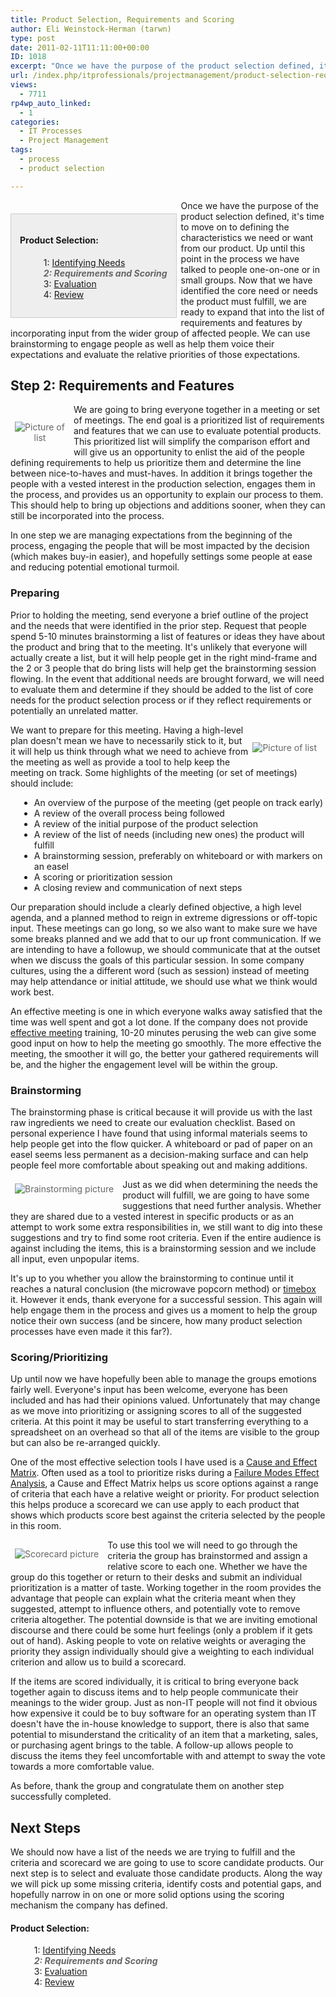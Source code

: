 ```yaml
---
title: Product Selection, Requirements and Scoring
author: Eli Weinstock-Herman (tarwn)
type: post
date: 2011-02-11T11:11:00+00:00
ID: 1018
excerpt: "Once we have the purpose of the product selection defined, it's time to move on to defining the characteristics we need or want from our product. Up until this point in the process we have talked to people one-on-one or in small groups. Now that we have identified the core need or needs the product must fulfill, we are ready to expand that into the list of requirements and features by incorporating input from the wider group of affected people. We can use brainstorming to engage people as well as help them voice their expectations and evaluate the relative priorities of those expectations."
url: /index.php/itprofessionals/projectmanagement/product-selection-requirements-and-scoring/
views:
  - 7711
rp4wp_auto_linked:
  - 1
categories:
  - IT Processes
  - Project Management
tags:
  - process
  - product selection

---
```

<div style="background-color: #eeeeee; padding: 1em; margin: 1.5em .5em 0em 0em; border: 1px solid #CCCCCC; float: left">
  <h4>
    Product Selection:
  </h4>
  
  <ul style="margin-left: 1em; list-style-type: none; ">
    <li>
      1: <a href="/index.php/ITProfessionals/ITProcesses/product-selection-identifying-needs" title="Read the first entry">Identifying Needs</a>
    </li>
    <li style="color: #666666; font-style: italic; font-weight: bold">
      2: Requirements and Scoring
    </li>
    <li>
      3: <a href="/index.php/ITProfessionals/ITProcesses/product-selection-evaluation" title="Read the third entry">Evaluation</a>
    </li>
    <li>
      4: <a href="/index.php/ITProfessionals/ITProcesses/product-selection-reviewing-the-process" title="Read the 4th entry">Review</a>
    </li>
  </ul>
</div>

Once we have the purpose of the product selection defined, it's time to move on to defining the characteristics we need or want from our product. Up until this point in the process we have talked to people one-on-one or in small groups. Now that we have identified the core need or needs the product must fulfill, we are ready to expand that into the list of requirements and features by incorporating input from the wider group of affected people. We can use brainstorming to engage people as well as help them voice their expectations and evaluate the relative priorities of those expectations.

## Step 2: Requirements and Features

<div style="margin: 1.5em .5em .5em 0; padding: .5em; color: #666666; text-align: center; float: left;">
  <img src="http://tiernok.com/LTDBlog/ProductSelection/List.png" title="Picture of list" style="max-width: 80px" />
</div>

We are going to bring everyone together in a meeting or set of meetings. The end goal is a prioritized list of requirements and features that we can use to evaluate potential products. This prioritized list will simplify the comparison effort and will give us an opportunity to enlist the aid of the people defining requirements to help us prioritize them and determine the line between nice-to-haves and must-haves. In addition it brings together the people with a vested interest in the production selection, engages them in the process, and provides us an opportunity to explain our process to them. This should help to bring up objections and additions sooner, when they can still be incorporated into the process.

In one step we are managing expectations from the beginning of the process, engaging the people that will be most impacted by the decision (which makes buy-in easier), and hopefully settings some people at ease and reducing potential emotional turmoil.

### Preparing 

Prior to holding the meeting, send everyone a brief outline of the project and the needs that were identified in the prior step. Request that people spend 5-10 minutes brainstorming a list of features or ideas they have about the product and bring that to the meeting. It's unlikely that everyone will actually create a list, but it will help people get in the right mind-frame and the 2 or 3 people that do bring lists will help get the brainstorming session flowing. In the event that additional needs are brought forward, we will need to evaluate them and determine if they should be added to the list of core needs for the product selection process or if they reflect requirements or potentially an unrelated matter.

<div style="margin: 1.5em .5em .5em 0; padding: .5em; color: #666666; text-align: center; float: right;">
  <img src="http://tiernok.com/LTDBlog/ProductSelection/clock.png" title="Picture of list" />
</div>

We want to prepare for this meeting. Having a high-level plan doesn't mean we have to necessarily stick to it, but it will help us think through what we need to achieve from the meeting as well as provide a tool to help keep the meeting on track. Some highlights of the meeting (or set of meetings) should include:

<ul style="margin-left: 1em;">
  <li>
    An overview of the purpose of the meeting (get people on track early)
  </li>
  <li>
    A review of the overall process being followed
  </li>
  <li>
    A review of the initial purpose of the product selection
  </li>
  <li>
    A review of the list of needs (including new ones) the product will fulfill
  </li>
  <li>
    A brainstorming session, preferably on whiteboard or with markers on an easel
  </li>
  <li>
    A scoring or prioritization session
  </li>
  <li>
    A closing review and communication of next steps
  </li>
</ul>

Our preparation should include a clearly defined objective, a high level agenda, and a planned method to reign in extreme digressions or off-topic input. These meetings can go long, so we also want to make sure we have some breaks planned and we add that to our up front communication. If we are intending to have a followup, we should communicate that at the outset when we discuss the goals of this particular session. In some company cultures, using the a different word (such as session) instead of meeting may help attendance or initial attitude, we should use what we think would work best.

An effective meeting is one in which everyone walks away satisfied that the time was well spent and got a lot done. If the company does not provide [effective meeting][1] training, 10-20 minutes perusing the web can give some good input on how to help the meeting go smoothly. The more effective the meeting, the smoother it will go, the better your gathered requirements will be, and the higher the engagement level will be within the group. 

### Brainstorming 

The brainstorming phase is critical because it will provide us with the last raw ingredients we need to create our evaluation checklist. Based on personal experience I have found that using informal materials seems to help people get into the flow quicker. A whiteboard or pad of paper on an easel seems less permanent as a decision-making surface and can help people feel more comfortable about speaking out and making additions.

<div style="margin: 0em .5em .5em 0; padding: .5em; color: #666666; text-align: center; float: left;">
  <img src="http://tiernok.com/LTDBlog/ProductSelection/words.png" title="Brainstorming picture" />
</div>

Just as we did when determining the needs the product will fulfill, we are going to have some suggestions that need further analysis. Whether they are shared due to a vested interest in specific products or as an attempt to work some extra responsibilities in, we still want to dig into these suggestions and try to find some root criteria. Even if the entire audience is against including the items, this is a brainstorming session and we include all input, even unpopular items. 

It's up to you whether you allow the brainstorming to continue until it reaches a natural conclusion (the microwave popcorn method) or [timebox][2] it. However it ends, thank everyone for a successful session. This again will help engage them in the process and gives us a moment to help the group notice their own success (and be sincere, how many product selection processes have even made it this far?).

### Scoring/Prioritizing 

Up until now we have hopefully been able to manage the groups emotions fairly well. Everyone's input has been welcome, everyone has been included and has had their opinions valued. Unfortunately that may change as we move into prioritizing or assigning scores to all of the suggested criteria. At this point it may be useful to start transferring everything to a spreadsheet on an overhead so that all of the items are visible to the group but can also be re-arranged quickly. 

One of the most effective selection tools I have used is a [Cause and Effect Matrix][3]. Often used as a tool to prioritize risks during a [Failure Modes Effect Analysis][4], a Cause and Effect Matrix helps us score options against a range of criteria that each have a relative weight or priority. For product selection this helps produce a scorecard we can use apply to each product that shows which products score best against the criteria selected by the people in this room.

<div style="margin: .5em .5em .5em 0; padding: .5em; color: #666666; text-align: center; float: left;">
  <img src="http://tiernok.com/LTDBlog/ProductSelection/scorecard.png" title="Scorecard picture" />
</div>

To use this tool we will need to go through the criteria the group has brainstormed and assign a relative score to each one. Whether we have the group do this together or return to their desks and submit an individual prioritization is a matter of taste. Working together in the room provides the advantage that people can explain what the criteria meant when they suggested, attempt to influence others, and potentially vote to remove criteria altogether. The potential downside is that we are inviting emotional discourse and there could be some hurt feelings (only a problem if it gets out of hand). Asking people to vote on relative weights or averaging the priority they assign individually should give a weighting to each individual criterion and allow us to build a scorecard.

If the items are scored individually, it is critical to bring everyone back together again to discuss items and to help people communicate their meanings to the wider group. Just as non-IT people will not find it obvious how expensive it could be to buy software for an operating system than IT doesn't have the in-house knowledge to support, there is also that same potential to misunderstand the criticality of an item that a marketing, sales, or purchasing agent brings to the table. A follow-up allows people to discuss the items they feel uncomfortable with and attempt to sway the vote towards a more comfortable value.

As before, thank the group and congratulate them on another step successfully completed. 

## Next Steps

We should now have a list of the needs we are trying to fulfill and the criteria and scorecard we are going to use to score candidate products. Our next step is to select and evaluate those candidate products. Along the way we will pick up some missing criteria, identify costs and potential gaps, and hopefully narrow in on one or more solid options using the scoring mechanism the company has defined.

#### Product Selection:

<ul style="margin-left: 1em; list-style-type: none; ">
  <li>
    1: <a href="/index.php/ITProfessionals/ITProcesses/product-selection-identifying-needs" title="Read the first entry">Identifying Needs</a>
  </li>
  <li style="color: #666666; font-style: italic; font-weight: bold">
    2: Requirements and Scoring
  </li>
  <li>
    3: <a href="/index.php/ITProfessionals/ITProcesses/product-selection-evaluation" title="Read the third entry">Evaluation</a>
  </li>
  <li>
    4: <a href="/index.php/ITProfessionals/ITProcesses/product-selection-reviewing-the-process" title="Read the 4th entry">Review</a>
  </li>
</ul>

 [1]: http://www.bnet.com/article/how-to-run-an-effective-meeting/61211 "Good Effective Meeting article to start with"
 [2]: http://en.wikipedia.org/wiki/Timeboxing "Timeboxing via Wikipedia"
 [3]: http://lssacademy.com/2007/06/11/need-help-making-decisions/ "Read more on Cause and Effect matrix"
 [4]: http://en.wikipedia.org/wiki/Failure_mode_and_effects_analysis "FMEA at Wikipedia"